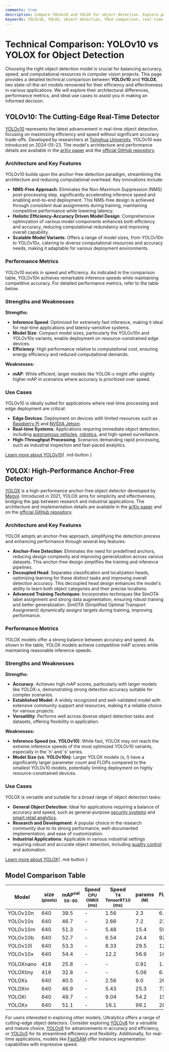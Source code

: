 ```yaml
---
comments: true
description: Compare YOLOv10 and YOLOX for object detection. Explore performance metrics, architecture, strengths, and ideal use cases for these top AI models.
keywords: YOLOv10, YOLOX, object detection, YOLO comparison, real-time AI models, Ultralytics, computer vision, model performance, anchor-free detection, AI benchmark
---
```


# Technical Comparison: YOLOv10 vs YOLOX for Object Detection

Choosing the right object detection model is crucial for balancing accuracy, speed, and computational resources in computer vision projects. This page provides a detailed technical comparison between **YOLOv10** and **YOLOX**, two state-of-the-art models renowned for their efficiency and effectiveness in various applications. We will explore their architectural differences, performance metrics, and ideal use cases to assist you in making an informed decision.

<script async src="https://cdn.jsdelivr.net/npm/chart.js"></script>
<script defer src="../../javascript/benchmark.js"></script>

<canvas id="modelComparisonChart" width="1024" height="400" active-models='["YOLOv10", "YOLOX"]'></canvas>

## YOLOv10: The Cutting-Edge Real-Time Detector

[YOLOv10](https://docs.ultralytics.com/models/yolov10/) represents the latest advancement in real-time object detection, focusing on maximizing efficiency and speed without significant accuracy trade-offs. Developed by researchers at [Tsinghua University](https://www.tsinghua.edu.cn/en/), YOLOv10 was introduced on 2024-05-23. The model's architecture and performance details are available in the [arXiv paper](https://arxiv.org/abs/2405.14458) and the [official GitHub repository](https://github.com/THU-MIG/yolov10).

### Architecture and Key Features

YOLOv10 builds upon the anchor-free detection paradigm, streamlining the architecture and reducing computational overhead. Key innovations include:

- **NMS-Free Approach**: Eliminates the Non-Maximum Suppression (NMS) post-processing step, significantly accelerating inference speed and enabling end-to-end deployment. This NMS-free design is achieved through consistent dual assignments during training, maintaining competitive performance while lowering latency.
- **Holistic Efficiency-Accuracy Driven Model Design**: Comprehensive optimization of various model components enhances both efficiency and accuracy, reducing computational redundancy and improving overall capability.
- **Scalable Model Variants**: Offers a range of model sizes, from YOLOv10n to YOLOv10x, catering to diverse computational resources and accuracy needs, making it adaptable for various deployment environments.

### Performance Metrics

YOLOv10 excels in speed and efficiency. As indicated in the comparison table, YOLOv10n achieves remarkable inference speeds while maintaining competitive accuracy. For detailed performance metrics, refer to the table below.

### Strengths and Weaknesses

**Strengths:**

- **Inference Speed**: Optimized for extremely fast inference, making it ideal for real-time applications and latency-sensitive systems.
- **Model Size**: Compact model sizes, particularly the YOLOv10n and YOLOv10s variants, enable deployment on resource-constrained edge devices.
- **Efficiency**: High performance relative to computational cost, ensuring energy efficiency and reduced computational demands.

**Weaknesses:**

- **mAP**: While efficient, larger models like YOLOX-x might offer slightly higher mAP in scenarios where accuracy is prioritized over speed.

### Use Cases

YOLOv10 is ideally suited for applications where real-time processing and edge deployment are critical:

- **Edge Devices**: Deployment on devices with limited resources such as [Raspberry Pi](https://docs.ultralytics.com/guides/raspberry-pi/) and [NVIDIA Jetson](https://docs.ultralytics.com/guides/nvidia-jetson/).
- **Real-time Systems**: Applications requiring immediate object detection, including [autonomous vehicles](https://www.ultralytics.com/solutions/ai-in-automotive), [robotics](https://www.ultralytics.com/glossary/robotics), and high-speed surveillance.
- **High-Throughput Processing**: Scenarios demanding rapid processing, such as industrial inspection and fast-paced analytics.

[Learn more about YOLOv10](https://docs.ultralytics.com/models/yolov10/){ .md-button }

## YOLOX: High-Performance Anchor-Free Detector

[YOLOX](https://yolox.readthedocs.io/en/latest/) is a high-performance anchor-free object detector developed by [Megvii](https://www.megvii.com/). Introduced in 2021, YOLOX aims for simplicity and effectiveness, bridging the gap between research and industrial applications. The architecture and implementation details are available in the [arXiv paper](https://arxiv.org/abs/2107.08430) and on the [official GitHub repository](https://github.com/Megvii-BaseDetection/YOLOX).

### Architecture and Key Features

YOLOX adopts an anchor-free approach, simplifying the detection process and enhancing performance through several key features:

- **Anchor-Free Detection**: Eliminates the need for predefined anchors, reducing design complexity and improving generalization across various datasets. This anchor-free design simplifies the training and inference pipelines.
- **Decoupled Head**: Separates classification and localization heads, optimizing learning for these distinct tasks and improving overall detection accuracy. This decoupled head design enhances the model's ability to learn both object categories and their precise locations.
- **Advanced Training Techniques**: Incorporates techniques like SimOTA label assignment and strong data augmentation, ensuring robust training and better generalization. SimOTA (Simplified Optimal Transport Assignment) dynamically assigns targets during training, improving performance.

### Performance Metrics

YOLOX models offer a strong balance between accuracy and speed. As shown in the table, YOLOX models achieve competitive mAP scores while maintaining reasonable inference speeds.

### Strengths and Weaknesses

**Strengths:**

- **Accuracy**: Achieves high mAP scores, particularly with larger models like YOLOX-x, demonstrating strong detection accuracy suitable for complex scenarios.
- **Established Model**: A widely recognized and well-validated model with extensive community support and resources, making it a reliable choice for various projects.
- **Versatility**: Performs well across diverse object detection tasks and datasets, offering flexibility in application.

**Weaknesses:**

- **Inference Speed (vs. YOLOv10)**: While fast, YOLOX may not reach the extreme inference speeds of the most optimized YOLOv10 variants, especially in the 'n' and 's' series.
- **Model Size (vs. YOLOv10n)**: Larger YOLOX models (x, l) have a significantly larger parameter count and FLOPs compared to the smallest YOLOv10 models, potentially limiting deployment on highly resource-constrained devices.

### Use Cases

YOLOX is versatile and suitable for a broad range of object detection tasks:

- **General Object Detection**: Ideal for applications requiring a balance of accuracy and speed, such as general-purpose [security systems](https://www.ultralytics.com/blog/security-alarm-system-projects-with-ultralytics-yolov8) and [smart retail analytics](https://www.ultralytics.com/blog/ai-for-smarter-retail-inventory-management).
- **Research and Development**: A popular choice in the research community due to its strong performance, well-documented implementation, and ease of customization.
- **Industrial Applications**: Applicable in various industrial settings requiring robust and accurate object detection, including [quality control](https://www.ultralytics.com/solutions/ai-in-manufacturing) and automation.

[Learn more about YOLOX](https://yolox.readthedocs.io/en/latest/){ .md-button }

## Model Comparison Table

| Model     | size<br><sup>(pixels) | mAP<sup>val<br>50-95 | Speed<br><sup>CPU ONNX<br>(ms) | Speed<br><sup>T4 TensorRT10<br>(ms) | params<br><sup>(M) | FLOPs<br><sup>(B) |
| --------- | --------------------- | -------------------- | ------------------------------ | ----------------------------------- | ------------------ | ----------------- |
| YOLOv10n  | 640                   | 39.5                 | -                              | 1.56                                | 2.3                | 6.7               |
| YOLOv10s  | 640                   | 46.7                 | -                              | 2.66                                | 7.2                | 21.6              |
| YOLOv10m  | 640                   | 51.3                 | -                              | 5.48                                | 15.4               | 59.1              |
| YOLOv10b  | 640                   | 52.7                 | -                              | 6.54                                | 24.4               | 92.0              |
| YOLOv10l  | 640                   | 53.3                 | -                              | 8.33                                | 29.5               | 120.3             |
| YOLOv10x  | 640                   | 54.4                 | -                              | 12.2                                | 56.9               | 160.4             |
|           |                       |                      |                                |                                     |                    |                   |
| YOLOXnano | 416                   | 25.8                 | -                              | -                                   | 0.91               | 1.08              |
| YOLOXtiny | 416                   | 32.8                 | -                              | -                                   | 5.06               | 6.45              |
| YOLOXs    | 640                   | 40.5                 | -                              | 2.56                                | 9.0                | 26.8              |
| YOLOXm    | 640                   | 46.9                 | -                              | 5.43                                | 25.3               | 73.8              |
| YOLOXl    | 640                   | 49.7                 | -                              | 9.04                                | 54.2               | 155.6             |
| YOLOXx    | 640                   | 51.1                 | -                              | 16.1                                | 99.1               | 281.9             |

For users interested in exploring other models, Ultralytics offers a range of cutting-edge object detectors. Consider exploring [YOLOv8](https://docs.ultralytics.com/models/yolov8/) for a versatile and mature choice, [YOLOv9](https://docs.ultralytics.com/models/yolov9/) for advancements in accuracy and efficiency, or [YOLOv5](https://docs.ultralytics.com/models/yolov5/) for its streamlined efficiency and flexibility. Additionally, for real-time applications, models like [FastSAM](https://docs.ultralytics.com/models/fast-sam/) offer instance segmentation capabilities with impressive speed.
